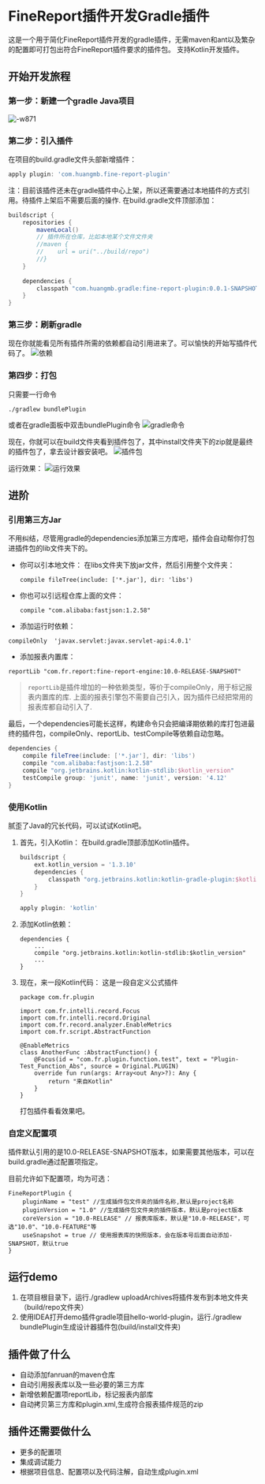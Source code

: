 # FineReport插件开发Gradle插件
这是一个用于简化FineReport插件开发的gradle插件，无需maven和ant以及繁杂的配置即可打包出符合FineReport插件要求的插件包。
支持Kotlin开发插件。
## 开始开发旅程
### 第一步：新建一个gradle Java项目
![-w871](https://user-gold-cdn.xitu.io/2019/5/7/16a92604532e300e?w=1742&h=974&f=jpeg&s=177871)

### 第二步：引入插件
在项目的build.gradle文件头部新增插件：
``` groovy
apply plugin: 'com.huangmb.fine-report-plugin'
```

注：目前该插件还未在gradle插件中心上架，所以还需要通过本地插件的方式引用。待插件上架后不需要后面的操作.
在build.gradle文件顶部添加：

``` groovy
buildscript {
    repositories {
        mavenLocal() 
        // 插件所在仓库，比如本地某个文件文件夹
        //maven {
        //    url = uri("../build/repo")
        //}
    }
    
    dependencies {
        classpath "com.huangmb.gradle:fine-report-plugin:0.0.1-SNAPSHOT"
    }
}
```

### 第三步：刷新gradle
现在你就能看见所有插件所需的依赖都自动引用进来了。可以愉快的开始写插件代码了。
![依赖](https://user-gold-cdn.xitu.io/2019/5/7/16a926045e7acb53?w=1056&h=1498&f=jpeg&s=480528)


### 第四步：打包
只需要一行命令
```
./gradlew bundlePlugin
```

或者在gradle面板中双击bundlePlugin命令
![gradle命令](https://user-gold-cdn.xitu.io/2019/5/7/16a92604501ba363?w=864&h=760&f=jpeg&s=88339)

现在，你就可以在build文件夹看到插件包了，其中install文件夹下的zip就是最终的插件包了，拿去设计器安装吧。
![插件包](https://user-gold-cdn.xitu.io/2019/5/7/16a92604503db867?w=706&h=522&f=jpeg&s=75918)

运行效果：
![运行效果](https://user-gold-cdn.xitu.io/2019/5/7/16a92604578e5211?w=1386&h=1022&f=jpeg&s=192291)


## 进阶
### 引用第三方Jar
不用纠结，尽管用gradle的dependencies添加第三方库吧，插件会自动帮你打包进插件包的lib文件夹下的。
- 你可以引本地文件：
  在libs文件夹下放jar文件，然后引用整个文件夹：
    
    ```
    compile fileTree(include: ['*.jar'], dir: 'libs')
    ```

- 你也可以引远程仓库上面的文件：

    ```
    compile "com.alibaba:fastjson:1.2.58"
    ```
 
- 添加运行时依赖：

```
compileOnly  'javax.servlet:javax.servlet-api:4.0.1'
```

- 添加报表内置库：

```
reportLib "com.fr.report:fine-report-engine:10.0-RELEASE-SNAPSHOT"
```

> `reportLib`是插件增加的一种依赖类型，等价于compileOnly，用于标记报表内置库的库.
> 上面的报表引擎包不需要自己引入，因为插件已经把常用的报表库都自动引入了.

最后，一个dependencies可能长这样，构建命令只会把编译期依赖的库打包进最终的插件包，compileOnly、reportLib、testCompile等依赖自动忽略。

``` groovy
dependencies {
    compile fileTree(include: ['*.jar'], dir: 'libs')
    compile "com.alibaba:fastjson:1.2.58"
    compile "org.jetbrains.kotlin:kotlin-stdlib:$kotlin_version"
    testCompile group: 'junit', name: 'junit', version: '4.12'
}
```

### 使用Kotlin
腻歪了Java的冗长代码，可以试试Kotlin吧。
1. 首先，引入Kotlin：
在build.gradle顶部添加Kotlin插件。

    ``` groovy
    buildscript {
        ext.kotlin_version = '1.3.10'
        dependencies {
            classpath "org.jetbrains.kotlin:kotlin-gradle-plugin:$kotlin_version"
        }
    }

    apply plugin: 'kotlin'
    ```
2. 添加Kotlin依赖：

    ```
    dependencies {
        ...
        compile "org.jetbrains.kotlin:kotlin-stdlib:$kotlin_version"
        ...
    }
    ```

3. 现在，来一段Kotlin代码：
  这是一段自定义公式插件
  
    ```
    package com.fr.plugin

    import com.fr.intelli.record.Focus
    import com.fr.intelli.record.Original
    import com.fr.record.analyzer.EnableMetrics
    import com.fr.script.AbstractFunction
    
    @EnableMetrics
    class AnotherFunc :AbstractFunction() {
        @Focus(id = "com.fr.plugin.function.test", text = "Plugin-Test_Function_Abs", source = Original.PLUGIN)
        override fun run(args: Array<out Any>?): Any {
            return "来自Kotlin"
        }
    }
    ```
  
    打包插件看看效果吧。

### 自定义配置项
插件默认引用的是10.0-RELEASE-SNAPSHOT版本，如果需要其他版本，可以在build.gradle通过配置项指定。

目前允许如下配置项，均为可选：

```
FineReportPlugin {
    pluginName = "test" //生成插件包文件夹的插件名称,默认是project名称
    pluginVersion = "1.0" //生成插件包文件夹的插件版本，默认是project版本
    coreVersion = "10.0-RELEASE" // 报表库版本，默认是"10.0-RELEASE"，可选"10.0"、"10.0-FEATURE"等
    useSnapshot = true // 使用报表库的快照版本，会在版本号后面自动添加-SNAPSHOT，默认true
}
```

## 运行demo
1. 在项目根目录下，运行./gradlew uploadArchives将插件发布到本地文件夹（build/repo文件夹）
2. 使用IDEA打开demo插件gradle项目hello-world-plugin，运行./gradlew bundlePlugin生成设计器插件包(build/install文件夹)

## 插件做了什么
- 自动添加fanruan的maven仓库
- 自动引用报表库以及一些必要的第三方库
- 新增依赖配置项reportLib，标记报表内部库
- 自动拷贝第三方库和plugin.xml,生成符合报表插件规范的zip

## 插件还需要做什么
- 更多的配置项
- 集成调试能力
- 根据项目信息、配置项以及代码注解，自动生成plugin.xml

